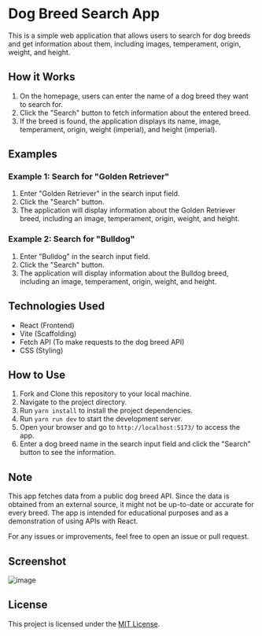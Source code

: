 # Dog Breed Search App

This is a simple web application that allows users to search for dog breeds and get information about them, including images, temperament, origin, weight, and height.

## How it Works

1. On the homepage, users can enter the name of a dog breed they want to search for.
2. Click the "Search" button to fetch information about the entered breed.
3. If the breed is found, the application displays its name, image, temperament, origin, weight (imperial), and height (imperial).

## Examples

### Example 1: Search for "Golden Retriever"

1. Enter "Golden Retriever" in the search input field.
2. Click the "Search" button.
3. The application will display information about the Golden Retriever breed, including an image, temperament, origin, weight, and height.

### Example 2: Search for "Bulldog"

1. Enter "Bulldog" in the search input field.
2. Click the "Search" button.
3. The application will display information about the Bulldog breed, including an image, temperament, origin, weight, and height.

## Technologies Used

- React (Frontend)
- Vite (Scaffolding)
- Fetch API (To make requests to the dog breed API)
- CSS (Styling)

## How to Use

1. Fork and Clone this repository to your local machine.
2. Navigate to the project directory.
3. Run `yarn install` to install the project dependencies.
4. Run `yarn run dev` to start the development server.
5. Open your browser and go to `http://localhost:5173/` to access the app.
6. Enter a dog breed name in the search input field and click the "Search" button to see the information.

## Note

This app fetches data from a public dog breed API. Since the data is obtained from an external source, it might not be up-to-date or accurate for every breed. The app is intended for educational purposes and as a demonstration of using APIs with React.

For any issues or improvements, feel free to open an issue or pull request.

## Screenshot

![image](https://github.com/FREDVUNI/dog-guide/assets/41730664/69988032-67ba-4884-b827-9fa6b350607e)


## License

This project is licensed under the [MIT License](LICENSE).
